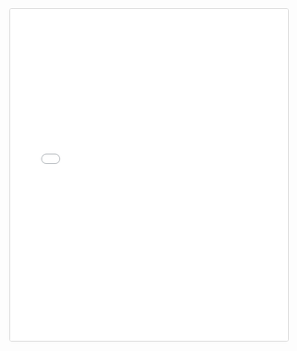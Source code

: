 <iframe
  src="/static/export-obsidian-canvas/index.html?file=DDC-Canon/static/export-obsidian-canvas/canvas/missing-file.canvas"
  width="100%"
  height="600"
  style="border:1px solid #ccc; border-radius:4px;"
></iframe>